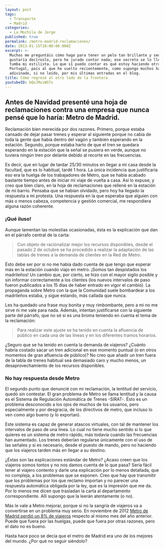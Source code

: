 ```yaml
---
layout: post
tags:
  - Transporte
  - Madrid
categories:
  - La Mochila de Jorge
published: true
permalink: /metro-madrid-reclamaciones/
date: 2013-01-15T10:00:00.000Z
excerpt: >-
  Muchos me preguntáis cómo hago para tener un pelo tan brillante y sedoso. Me
  gustaría decíroslo, pero he jurado contar nada; ese secreto se lo llevará a la
  tumba mi estilista. Lo que sí puedo contar es qué estoy haciendo otra vez en
  Portugal, país al que he vuelto recientemente, como supongo muchos habréis
  adivinado, si no leído, por mis últimas entradas en el blog.
title: Cómo regresé al otro lado de la frontera
youtubeID: bQvJMviWSTs
---
```

## Antes de Navidad presenté una hoja de reclamaciones contra una empresa que nunca pensé que lo haría: Metro de Madrid.

Reclamación bien merecida por dos razones. Primero, porque estaba cansado de dejar pasar trenes y esperar al siguiente porque no cabía de toda la gente que había dentro del vagón y también esperando en la estación. Segundo, porque estaba harto de que el tren se quedara esperando en la estación que la señal se pusiera en verde, aunque no tuviera ningún tren por delante debido al recorte en las frecuencias.

Es decir, que en lugar de tardar 25/30 minutos en llegar a mi casa desde la facultad, que es lo habitual, tardé 1 hora. La única incidencia que justificaría eso era la huelga de los trabajadores de Metro, que se había acabado bastante tiempo antes de iniciar mi viaje de vuelta a casa.
Así lo expuse, y creo que bien claro, en la hoja de reclamaciones que rellené en la estación de mi barrio. Pensaba que se habían olvidado, pero hoy ha llegado la respuesta a mi protesta. Una respuesta en la que esperaba que alguien con más o menos cabeza, competencia y gestión comercial, me respondiera alguna razón coherente. 

### ¡Qué iluso!
Aunque lamentan las molestias ocasionadas, ésta es la explicación que dan en el párrafo central de la carta:
> Con objeto de racionalizar mejor los recursos disponibles, desde el pasado 2 de octubre se ha procedido a realizar la adaptación de las tablas de trenes a la demanda de clientes en la Red de Metro.

Ésto debe ser por si no me había dado cuenta de que tengo que esperar más en la estación cuando viajo en metro. ¡Somos tan despistados los madrileños! Un cambio que, por cierto, se hizo con el mayor sigilo posible y sin informar correctamente a los clientes (los nuevos intervalos de paso fueron publicados a los 15 días de haber entrado en vigor el cambio). La propaganda sobre Metro con la que la Comunidad suele bombardear a los madrileños estaba, y sigue estando, más callada que nunca.

Les ha quedado una frase muy bonita y muy rimbombante, pero a mi no me sirve ni me vale para nada. Además, intentan justificarse con la siguiente parte del párrafo, que no sé si es una broma teniendo en cuenta el tema de la reclamación:
> Para realizar este ajuste se ha tenido en cuenta la afluencia de público en cada una de las líneas y en los diferentes tramos horarios.

¿Seguro que se ha tenido en cuenta la demanda de viajeros? ¿Cuánto habría costado sacar un tren adicional en ese momento puntual (o en otros momentos de gran afluencia de público)? No creo que añadir un tren fuera de la tabla de trenes habitual sea demasiado caro y mucho menos, un desaprovechamiento de los recursos disponibles.

### No hay respuesta desde Metro
El segundo punto que denuncié con mi reclamación, la lentitud del servicio, quedó sin contestar. El gran problema de Metro se llama lentitud y la causa es el Sistema de Regulación Automática de Trenes -SIRAT-. Ésto es un problema desconocido a los ojos de muchos de los usuarios, pero especialmente y por desgracia, de los directivos de metro, que incluso lo ven como algo bueno (y lo exportan). 

Este sistema es capaz de generar atascos virtuales, con tal de mantener los intervalos de paso de una línea. Lo cual no tiene mucho sentido si lo que quieres es un sistema de metro rápido, más todavía cuando las frecuencias han aumentado. Los trenes deberían regularse únicamente con el uso de las señales y si es necesario, desde el puesto de mando, pero no haciendo que los viajeros tarden más en llegar a su destino.

¿Éstas son las explicaciones estándar de Metro? ¿Acaso creen que los viajeros somos tontos y no nos damos cuenta de lo que pasa? Sería fácil tener al viajero contento y darle una explicación por lo menos detallada, que no compleja, a los problemas que se exponen. Creo que hay que transmitir que los problemas por los que reclamo importan y no parecer una respuesta automática obligada por la ley, que es la impresión que me da. Por lo menos me dicen que trasladan la carta al departamento correspondiente. Allí supongo que la leerán atentamente (o no).

Más le vale a Metro mejorar, porque si no la sangría de viajeros va a convertirse en un problema muy serio. En noviembre de 2012 [Metro de Madrid perdió un 8% de viajeros](http://www.europapress.es/madrid/noticia-metro-madrid-contabiliza-mas-51-millones-viajeros-noviembre-2012-84-menos-ano-anterior-20130111102144.html) respecto al mismo mes del año anterior. Puede que fuera por las huelgas, puede que fuera por otras razones, pero el dato no es bueno.

Hasta hace poco se decía que el metro de Madrid era uno de los mejores del mundo. ¿Por qué no seguir siéndolo?